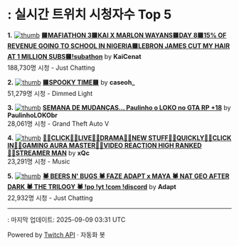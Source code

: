 # : 실시간 트위치 시청자수 Top 5

**1.** [![thumb](https://static-cdn.jtvnw.net/previews-ttv/live_user_kaicenat-320x180.jpg)](https://twitch.tv/KaiCenat)
**[🟨MAFIATHON 3🟨KAI X MARLON WAYANS🟨DAY 8🟨15% OF REVENUE GOING TO SCHOOL IN NIGERIA🟨LEBRON JAMES CUT MY HAIR AT 1 MILLION SUBS🟨!subathon](https://twitch.tv/KaiCenat)** by **KaiCenat**<br>188,730명 시청  - Just Chatting

**2.** [![thumb](https://static-cdn.jtvnw.net/previews-ttv/live_user_caseoh_-320x180.jpg)](https://twitch.tv/caseoh_)
**[🟨SPOOKY TIME🟨](https://twitch.tv/caseoh_)** by **caseoh_**<br>51,279명 시청  - Dimmed Light

**3.** [![thumb](https://static-cdn.jtvnw.net/previews-ttv/live_user_paulinholokobr-320x180.jpg)](https://twitch.tv/PaulinhoLOKObr)
**[SEMANA DE MUDANÇAS... Paulinho o LOKO no GTA RP +18](https://twitch.tv/PaulinhoLOKObr)** by **PaulinhoLOKObr**<br>28,061명 시청  - Grand Theft Auto V

**4.** [![thumb](https://static-cdn.jtvnw.net/previews-ttv/live_user_xqc-320x180.jpg)](https://twitch.tv/xQc)
**[👷‍♂️CLICK👷‍♂️LIVE👷‍♂️DRAMA👷‍♂️NEW STUFF👷‍♂️QUICKLY👷‍♂️CLICK IN👷‍♂️GAMING AURA MASTER👷‍♂️VIDEO REACTION HIGH RANKED👷‍♂️STREAMER MAN](https://twitch.tv/xQc)** by **xQc**<br>23,291명 시청  - Music

**5.** [![thumb](https://static-cdn.jtvnw.net/previews-ttv/live_user_adapt-320x180.jpg)](https://twitch.tv/Adapt)
**[🕷️  BEERS N' BUGS 🕷️  FAZE ADAPT x MAYA 🕷️  NAT GEO AFTER DARK 🕷️  THE TRILOGY 🕷️ !po !yt !com !discord](https://twitch.tv/Adapt)** by **Adapt**<br>22,932명 시청  - Just Chatting


---
: 마지막 업데이트: 2025-09-09 03:31 UTC

Powered by [Twitch API](https://dev.twitch.tv/docs/api/reference) · 자동화 봇
